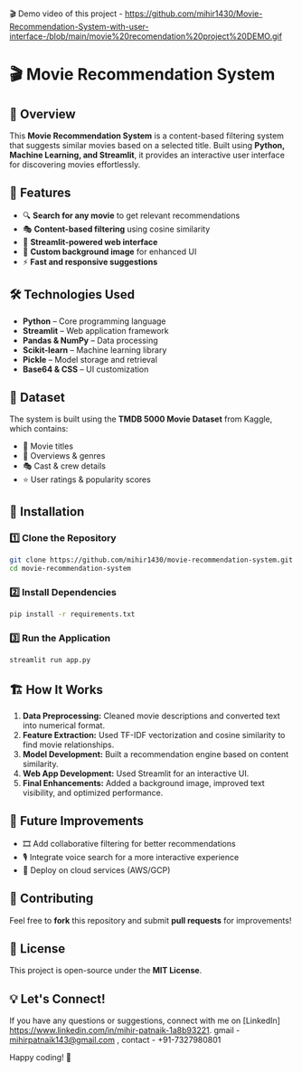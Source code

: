 🎬 Demo video of this project - https://github.com/mihir1430/Movie-Recommendation-System-with-user-interface-/blob/main/movie%20recomendation%20project%20DEMO.gif
# 🎬 Movie Recommendation System

## 📌 Overview
This **Movie Recommendation System** is a content-based filtering system that suggests similar movies based on a selected title. 
Built using **Python, Machine Learning, and Streamlit**, it provides an interactive user interface for discovering movies effortlessly.

## 🚀 Features
- 🔍 **Search for any movie** to get relevant recommendations
- 🎭 **Content-based filtering** using cosine similarity
- 🎨 **Streamlit-powered web interface**
- 📸 **Custom background image** for enhanced UI
- ⚡ **Fast and responsive suggestions**

## 🛠️ Technologies Used
- **Python** – Core programming language
- **Streamlit** – Web application framework
- **Pandas & NumPy** – Data processing
- **Scikit-learn** – Machine learning library
- **Pickle** – Model storage and retrieval
- **Base64 & CSS** – UI customization

## 📂 Dataset
The system is built using the **TMDB 5000 Movie Dataset** from Kaggle, which contains:
- 🎥 Movie titles
- 📜 Overviews & genres
- 🎭 Cast & crew details
- ⭐ User ratings & popularity scores

## 🔧 Installation
### 1️⃣ Clone the Repository
```bash
git clone https://github.com/mihir1430/movie-recommendation-system.git
cd movie-recommendation-system
```

### 2️⃣ Install Dependencies
```bash
pip install -r requirements.txt
```

### 3️⃣ Run the Application
```bash
streamlit run app.py
```

## 🏗️ How It Works
1. **Data Preprocessing:** Cleaned movie descriptions and converted text into numerical format.
2. **Feature Extraction:** Used TF-IDF vectorization and cosine similarity to find movie relationships.
3. **Model Development:** Built a recommendation engine based on content similarity.
4. **Web App Development:** Used Streamlit for an interactive UI.
5. **Final Enhancements:** Added a background image, improved text visibility, and optimized performance.


## 🌟 Future Improvements
- 🎞️ Add collaborative filtering for better recommendations
- 🎙️ Integrate voice search for a more interactive experience
- 📡 Deploy on cloud services (AWS/GCP)

## 🤝 Contributing
Feel free to **fork** this repository and submit **pull requests** for improvements!

## 📜 License
This project is open-source under the **MIT License**.

## 💡 Let's Connect!
If you have any questions or suggestions, connect with me on [LinkedIn] https://www.linkedin.com/in/mihir-patnaik-1a8b93221. gmail - mihirpatnaik143@gmail.com ,  contact -  +91-7327980801

Happy coding! 🚀

